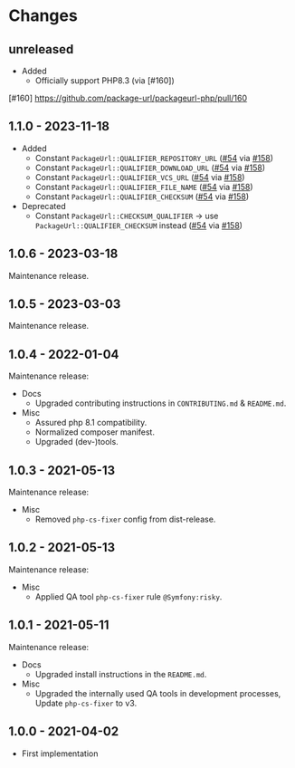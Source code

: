 # Changes

## unreleased

* Added
  * Officially support PHP8.3 (via [#160])

[#160] https://github.com/package-url/packageurl-php/pull/160

## 1.1.0 - 2023-11-18

* Added
  * Constant `PackageUrl::QUALIFIER_REPOSITORY_URL` ([#54] via [#158])
  * Constant `PackageUrl::QUALIFIER_DOWNLOAD_URL` ([#54] via [#158])
  * Constant `PackageUrl::QUALIFIER_VCS_URL` ([#54] via [#158])
  * Constant `PackageUrl::QUALIFIER_FILE_NAME` ([#54] via [#158])
  * Constant `PackageUrl::QUALIFIER_CHECKSUM` ([#54] via [#158])
* Deprecated
  * Constant `PackageUrl::CHECKSUM_QUALIFIER` -> use `PackageUrl::QUALIFIER_CHECKSUM` instead ([#54] via [#158])

[#54]: https://github.com/package-url/packageurl-php/issues/54
[#158]: https://github.com/package-url/packageurl-php/pull/158

## 1.0.6 - 2023-03-18

Maintenance release.

## 1.0.5 - 2023-03-03

Maintenance release.

## 1.0.4 - 2022-01-04

Maintenance release:

* Docs
  * Upgraded contributing instructions in `CONTRIBUTING.md` & `README.md`.
* Misc
  * Assured php 8.1 compatibility.
  * Normalized composer manifest. 
  * Upgraded (dev-)tools. 

## 1.0.3 - 2021-05-13

Maintenance release:

* Misc
  * Removed `php-cs-fixer` config from dist-release.

## 1.0.2 - 2021-05-13

Maintenance release:

* Misc
  * Applied QA tool `php-cs-fixer` rule `@Symfony:risky`.

## 1.0.1 - 2021-05-11

Maintenance release:

* Docs
  * Upgraded install instructions in the `README.md`.
* Misc
  * Upgraded the internally used QA tools in development processes,  
    Update `php-cs-fixer` to v3.

## 1.0.0 - 2021-04-02

* First implementation
